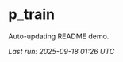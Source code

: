# p_train

Auto-updating README demo.

<!--START_SECTION:status-->
_Last run: 2025-09-18 01:26 UTC_
<!--END_SECTION:status-->
















































































































































































































































































































































































































































































































































































































































































